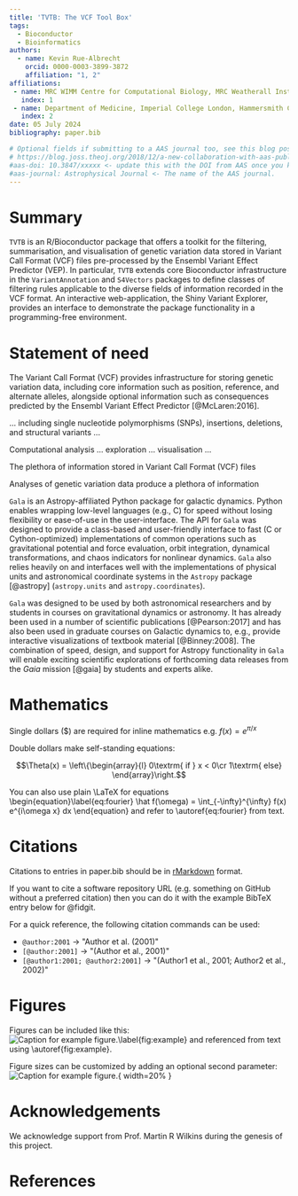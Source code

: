 ```yaml
---
title: 'TVTB: The VCF Tool Box'
tags:
  - Bioconductor
  - Bioinformatics
authors:
  - name: Kevin Rue-Albrecht
    orcid: 0000-0003-3899-3872
    affiliation: "1, 2"
affiliations:
 - name: MRC WIMM Centre for Computational Biology, MRC Weatherall Institute of Molecular Medicine, University of Oxford, Oxford, UK
   index: 1
 - name: Department of Medicine, Imperial College London, Hammersmith Campus, United Kingdom
   index: 2
date: 05 July 2024
bibliography: paper.bib

# Optional fields if submitting to a AAS journal too, see this blog post:
# https://blog.joss.theoj.org/2018/12/a-new-collaboration-with-aas-publishing
#aas-doi: 10.3847/xxxxx <- update this with the DOI from AAS once you know it.
#aas-journal: Astrophysical Journal <- The name of the AAS journal.
---
```


# Summary

`TVTB` is an R/Bioconductor package that offers a toolkit for the filtering,
summarisation, and visualisation of genetic variation data stored in 
Variant Call Format (VCF) files pre-processed by the Ensembl Variant Effect
Predictor (VEP).
In particular, `TVTB` extends core Bioconductor infrastructure in the
`VariantAnnotation` and `S4Vectors` packages to define classes of filtering
rules applicable to the diverse fields of information recorded in the VCF
format.
An interactive web-application, the Shiny Variant Explorer, provides an
interface to demonstrate the package functionality in a programming-free
environment.

# Statement of need

The Variant Call Format (VCF) provides infrastructure for storing genetic
variation data, including core information such as position, reference, and
alternate alleles, alongside optional information such as consequences
predicted by the Ensembl Variant Effect Predictor [@McLaren:2016].

... including single nucleotide polymorphisms (SNPs), insertions, deletions, and structural variants ...

Computational analysis ... exploration ... visualisation ...

The plethora of information stored in Variant Call Format (VCF) files

Analyses of genetic variation data produce a plethora of information

`Gala` is an Astropy-affiliated Python package for galactic dynamics. Python
enables wrapping low-level languages (e.g., C) for speed without losing
flexibility or ease-of-use in the user-interface. The API for `Gala` was
designed to provide a class-based and user-friendly interface to fast (C or
Cython-optimized) implementations of common operations such as gravitational
potential and force evaluation, orbit integration, dynamical transformations,
and chaos indicators for nonlinear dynamics. `Gala` also relies heavily on and
interfaces well with the implementations of physical units and astronomical
coordinate systems in the `Astropy` package [@astropy] (`astropy.units` and
`astropy.coordinates`).

`Gala` was designed to be used by both astronomical researchers and by
students in courses on gravitational dynamics or astronomy. It has already been
used in a number of scientific publications [@Pearson:2017] and has also been
used in graduate courses on Galactic dynamics to, e.g., provide interactive
visualizations of textbook material [@Binney:2008]. The combination of speed,
design, and support for Astropy functionality in `Gala` will enable exciting
scientific explorations of forthcoming data releases from the *Gaia* mission
[@gaia] by students and experts alike.

# Mathematics

Single dollars ($) are required for inline mathematics e.g. $f(x) = e^{\pi/x}$

Double dollars make self-standing equations:

$$\Theta(x) = \left\{\begin{array}{l}
0\textrm{ if } x < 0\cr
1\textrm{ else}
\end{array}\right.$$

You can also use plain \LaTeX for equations
\begin{equation}\label{eq:fourier}
\hat f(\omega) = \int_{-\infty}^{\infty} f(x) e^{i\omega x} dx
\end{equation}
and refer to \autoref{eq:fourier} from text.

# Citations

Citations to entries in paper.bib should be in
[rMarkdown](http://rmarkdown.rstudio.com/authoring_bibliographies_and_citations.html)
format.

If you want to cite a software repository URL (e.g. something on GitHub without a preferred
citation) then you can do it with the example BibTeX entry below for @fidgit.

For a quick reference, the following citation commands can be used:
- `@author:2001`  ->  "Author et al. (2001)"
- `[@author:2001]` -> "(Author et al., 2001)"
- `[@author1:2001; @author2:2001]` -> "(Author1 et al., 2001; Author2 et al., 2002)"

# Figures

Figures can be included like this:
![Caption for example figure.\label{fig:example}](figure.png)
and referenced from text using \autoref{fig:example}.

Figure sizes can be customized by adding an optional second parameter:
![Caption for example figure.](figure.png){ width=20% }

# Acknowledgements

We acknowledge support from Prof. Martin R Wilkins during the genesis of this
project.

# References

